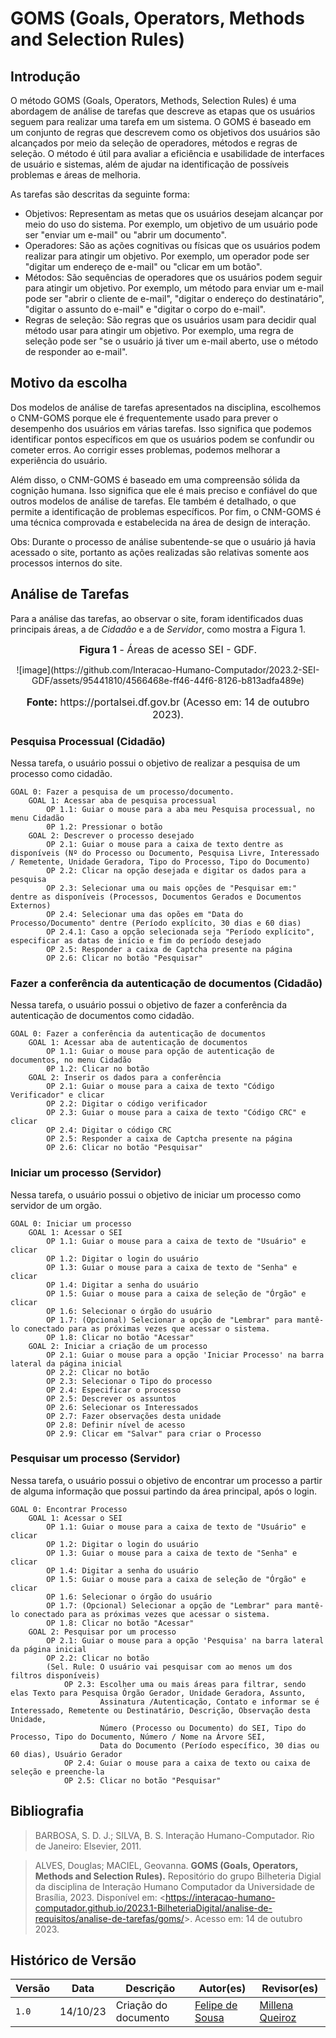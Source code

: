 # GOMS (Goals, Operators, Methods and Selection Rules)

## Introdução

O método GOMS (Goals, Operators, Methods, Selection Rules) é uma abordagem de análise de tarefas que descreve as etapas que os usuários seguem para realizar uma tarefa em um sistema. O GOMS é baseado em um conjunto de regras que descrevem como os objetivos dos usuários são alcançados por meio da seleção de operadores, métodos e regras de seleção. O método é útil para avaliar a eficiência e usabilidade de interfaces de usuário e sistemas, além de ajudar na identificação de possíveis problemas e áreas de melhoria.

As tarefas são descritas da seguinte forma:

- Objetivos: Representam as metas que os usuários desejam alcançar por meio do uso do sistema. Por exemplo, um objetivo de um usuário pode ser "enviar um e-mail" ou "abrir um documento".
- Operadores: São as ações cognitivas ou físicas que os usuários podem realizar para atingir um objetivo. Por exemplo, um operador pode ser "digitar um endereço de e-mail" ou "clicar em um botão".
- Métodos: São sequências de operadores que os usuários podem seguir para atingir um objetivo. Por exemplo, um método para enviar um e-mail pode ser "abrir o cliente de e-mail", "digitar o endereço do destinatário", "digitar o assunto do e-mail" e "digitar o corpo do e-mail".
- Regras de seleção: São regras que os usuários usam para decidir qual método usar para atingir um objetivo. Por exemplo, uma regra de seleção pode ser "se o usuário já tiver um e-mail aberto, use o método de responder ao e-mail".

## Motivo da escolha

Dos modelos de análise de tarefas apresentados na disciplina, escolhemos o CNM-GOMS porque ele é frequentemente usado para prever o desempenho dos usuários em várias tarefas. Isso significa que podemos identificar pontos específicos em que os usuários podem se confundir ou cometer erros. Ao corrigir esses problemas, podemos melhorar a experiência do usuário.

Além disso, o CNM-GOMS é baseado em uma compreensão sólida da cognição humana. Isso significa que ele é mais preciso e confiável do que outros modelos de análise de tarefas. Ele também é detalhado, o que permite a identificação de problemas específicos. Por fim, o CNM-GOMS é uma técnica comprovada e estabelecida na área de design de interação.

Obs: Durante o processo de análise subentende-se que o usuário já havia acessado o site, portanto as ações realizadas são relativas somente aos processos internos do site.

## Análise de Tarefas

Para a análise das tarefas, ao observar o site, foram identificados duas principais áreas, a de _Cidadão_ e a de _Servidor_, como mostra a Figura 1.

<font size="3"><p style="text-align: center"><b>Figura 1</b> - Áreas de acesso SEI - GDF.</p></font>

<center>
![image](https://github.com/Interacao-Humano-Computador/2023.2-SEI-GDF/assets/95441810/4566468e-ff46-44f6-8126-b813adfa489e)
</center>
<font size="3"><p style="text-align: center"><b>Fonte:</b> https://portalsei.df.gov.br (Acesso em: 14 de outubro 2023).</p></font>

### Pesquisa Processual (Cidadão)

Nessa tarefa, o usuário possui o objetivo de realizar a pesquisa de um processo como cidadão.

```
GOAL 0: Fazer a pesquisa de um processo/documento.
    GOAL 1: Acessar aba de pesquisa processual
        OP 1.1: Guiar o mouse para a aba meu Pesquisa processual, no menu Cidadão
        0P 1.2: Pressionar o botão
    GOAL 2: Descrever o processo desejado
        OP 2.1: Guiar o mouse para a caixa de texto dentre as disponíveis (Nº do Processo ou Documento, Pesquisa Livre, Interessado / Remetente, Unidade Geradora, Tipo do Processo, Tipo do Documento)
        OP 2.2: Clicar na opção desejada e digitar os dados para a pesquisa
        OP 2.3: Selecionar uma ou mais opções de "Pesquisar em:" dentre as disponíveis (Processos, Documentos Gerados e Documentos Externos)
        OP 2.4: Selecionar uma das opões em "Data do Processo/Documento" dentre (Período explícito, 30 dias e 60 dias)
        OP 2.4.1: Caso a opção selecionada seja "Período explícito", especificar as datas de início e fim do período desejado
        OP 2.5: Responder a caixa de Captcha presente na página
        OP 2.6: Clicar no botão "Pesquisar"

```

### Fazer a conferência da autenticação de documentos (Cidadão)

Nessa tarefa, o usuário possui o objetivo de fazer a conferência da autenticação de documentos como cidadão.

```
GOAL 0: Fazer a conferência da autenticação de documentos
    GOAL 1: Acessar aba de autenticação de documentos
        OP 1.1: Guiar o mouse para opção de autenticação de documentos, no menu Cidadão
        0P 1.2: Clicar no botão
    GOAL 2: Inserir os dados para a conferência
        OP 2.1: Guiar o mouse para a caixa de texto "Código Verificador" e clicar
        OP 2.2: Digitar o código verificador
        OP 2.3: Guiar o mouse para a caixa de texto "Código CRC" e clicar
        OP 2.4: Digitar o código CRC
        OP 2.5: Responder a caixa de Captcha presente na página
        OP 2.6: Clicar no botão "Pesquisar"

```

### Iniciar um processo (Servidor)

Nessa tarefa, o usuário possui o objetivo de iniciar um processo como servidor de um orgão.

```
GOAL 0: Iniciar um processo
    GOAL 1: Acessar o SEI
        OP 1.1: Guiar o mouse para a caixa de texto de "Usuário" e clicar
        OP 1.2: Digitar o login do usuário
        OP 1.3: Guiar o mouse para a caixa de texto de "Senha" e clicar
        OP 1.4: Digitar a senha do usuário
        OP 1.5: Guiar o mouse para a caixa de seleção de "Órgão" e clicar
        OP 1.6: Selecionar o órgão do usuário
        OP 1.7: (Opcional) Selecionar a opção de "Lembrar" para mantê-lo conectado para as próximas vezes que acessar o sistema.
        OP 1.8: Clicar no botão "Acessar"
    GOAL 2: Iniciar a criação de um processo
        OP 2.1: Guiar o mouse para a opção 'Iniciar Processo' na barra lateral da página inicial
        OP 2.2: Clicar no botão
        OP 2.3: Selecionar o Tipo do processo
        OP 2.4: Especificar o processo
        OP 2.5: Descrever os assuntos
        OP 2.6: Selecionar os Interessados
        OP 2.7: Fazer observações desta unidade
        OP 2.8: Definir nível de acesso
        OP 2.9: Clicar em "Salvar" para criar o Processo
```

### Pesquisar um processo (Servidor)

Nessa tarefa, o usuário possui o objetivo de encontrar um processo a partir de alguma informação que possui partindo da área principal, após o login.

```
GOAL 0: Encontrar Processo
    GOAL 1: Acessar o SEI
        OP 1.1: Guiar o mouse para a caixa de texto de "Usuário" e clicar
        OP 1.2: Digitar o login do usuário
        OP 1.3: Guiar o mouse para a caixa de texto de "Senha" e clicar
        OP 1.4: Digitar a senha do usuário
        OP 1.5: Guiar o mouse para a caixa de seleção de "Órgão" e clicar
        OP 1.6: Selecionar o órgão do usuário
        OP 1.7: (Opcional) Selecionar a opção de "Lembrar" para mantê-lo conectado para as próximas vezes que acessar o sistema.
        OP 1.8: Clicar no botão "Acessar"
    GOAL 2: Pesquisar por um processo
        OP 2.1: Guiar o mouse para a opção 'Pesquisa' na barra lateral da página inicial
        OP 2.2: Clicar no botão
        (Sel. Rule: O usuário vai pesquisar com ao menos um dos filtros disponíveis)
            OP 2.3: Escolher uma ou mais áreas para filtrar, sendo elas Texto para Pesquisa Órgão Gerador, Unidade Geradora, Assunto,
                    Assinatura /Autenticação, Contato e informar se é Interessado, Remetente ou Destinatário, Descrição, Observação desta Unidade,
                    Número (Processo ou Documento) do SEI, Tipo do Processo, Tipo do Documento, Número / Nome na Árvore SEI,
                    Data do Documento (Período específico, 30 dias ou 60 dias), Usuário Gerador
            OP 2.4: Guiar o mouse para a caixa de texto ou caixa de seleção e preenche-la
            OP 2.5: Clicar no botão "Pesquisar"

```

## Bibliografia

> BARBOSA, S. D. J.; SILVA, B. S. Interação Humano-Computador. Rio de Janeiro: Elsevier, 2011.

> ALVES, Douglas; MACIEL, Geovanna. **GOMS (Goals, Operators, Methods and Selection Rules).** Repositório do grupo Bilheteria Digial da disciplina de Interação Humano Computador da Universidade de Brasília, 2023. Disponível em: <<https://interacao-humano-computador.github.io/2023.1-BilheteriaDigital/analise-de-requisitos/analise-de-tarefas/goms/>>. Acesso em: 14 de outubro 2023.

## Histórico de Versão

| Versão | Data     | Descrição            | Autor(es)                                     | Revisor(es)                                          |
| ------ | -------- | -------------------- | --------------------------------------------- | ---------------------------------------------------- |
| `1.0`  | 14/10/23 | Criação do documento | [Felipe de Sousa](https://github.com/fsousac) | [Millena Queiroz](https://github.com/millenaqueiroz) |
